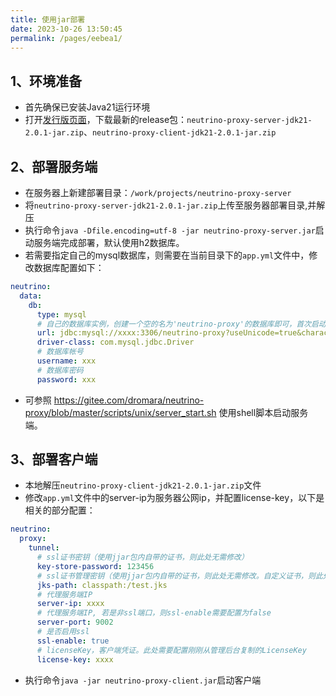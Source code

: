 ```yaml
---
title: 使用jar部署
date: 2023-10-26 13:50:45
permalink: /pages/eebea1/
---
```


## 1、环境准备
- 首先确保已安装Java21运行环境
- 打开[发行版页面](https://gitee.com/dromara/neutrino-proxy/releases)，下载最新的release包：`neutrino-proxy-server-jdk21-2.0.1-jar.zip`、`neutrino-proxy-client-jdk21-2.0.1-jar.zip`


## 2、部署服务端
- 在服务器上新建部署目录：`/work/projects/neutrino-proxy-server`
- 将`neutrino-proxy-server-jdk21-2.0.1-jar.zip`上传至服务器部署目录,并解压
- 执行命令`java -Dfile.encoding=utf-8 -jar neutrino-proxy-server.jar`启动服务端完成部署，默认使用h2数据库。
- 若需要指定自己的mysql数据库，则需要在当前目录下的`app.yml`文件中，修改数据库配置如下：

```yml
neutrino:
  data:
    db:
      type: mysql
      # 自己的数据库实例，创建一个空的名为'neutrino-proxy'的数据库即可，首次启动服务端会自动初始化
      url: jdbc:mysql://xxxx:3306/neutrino-proxy?useUnicode=true&characterEncoding=UTF-8&allowMultiQueries=true&useAffectedRows=true&useSSL=false
      driver-class: com.mysql.jdbc.Driver
      # 数据库帐号
      username: xxx
      # 数据库密码
      password: xxx
```

- 可参照 https://gitee.com/dromara/neutrino-proxy/blob/master/scripts/unix/server_start.sh 使用shell脚本启动服务端。

## 3、部署客户端
- 本地解压`neutrino-proxy-client-jdk21-2.0.1-jar.zip`文件
- 修改`app.yml`文件中的server-ip为服务器公网ip，并配置license-key，以下是相关的部分配置：
```yml
neutrino:
  proxy:
    tunnel:
      # ssl证书密钥（使用jjar包内自带的证书，则此处无需修改）
      key-store-password: 123456
      # ssl证书管理密钥（使用jjar包内自带的证书，则此处无需修改。自定义证书，则此处配置对应的路径）
      jks-path: classpath:/test.jks
      # 代理服务端IP
      server-ip: xxxx
      # 代理服务端IP, 若是非ssl端口，则ssl-enable需要配置为false
      server-port: 9002
      # 是否启用ssl
      ssl-enable: true
      # licenseKey，客户端凭证。此处需要配置刚刚从管理后台复制的LicenseKey
      license-key: xxxx
```
- 执行命令`java -jar neutrino-proxy-client.jar`启动客户端

